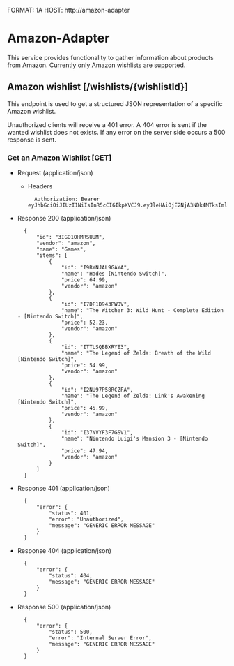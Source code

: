 FORMAT: 1A
HOST: http://amazon-adapter

# Amazon-Adapter

This service provides functionality to gather information about products from
Amazon. Currently only Amazon wishlists are supported.

## Amazon wishlist [/wishlists/{wishlistId}]

This endpoint is used to get a structured JSON representation
of a specific Amazon wishlist.

Unauthorized clients will receive a 401 error.
A 404 error is sent if the wanted wishlist does not exists.
If any error on the server side occurs a 500 response is sent.

### Get an Amazon Wishlist [GET]

+ Request (application/json)

    + Headers

            Authorization: Bearer eyJhbGciOiJIUzI1NiIsInR5cCI6IkpXVCJ9.eyJleHAiOjE2NjA3NDk4MTksImlhdCI6MTY2MDY2MzQxOX0.fTF35iyBNsflkDlv2vdIQNjH6X0GexD7Q5MaEpg_T8o

+ Response 200 (application/json)

        {
            "id": "3IGO1OHMRSUUM",
            "vendor": "amazon",
            "name": "Games",
            "items": [
                {
                    "id": "I9RYNJAL9GAYA",
                    "name": "Hades [Nintendo Switch]",
                    "price": 64.99,
                    "vendor": "amazon"
                },
                {
                    "id": "I7DF1D943PWDV",
                    "name": "The Witcher 3: Wild Hunt - Complete Edition - [Nintendo Switch]",
                    "price": 52.23,
                    "vendor": "amazon"
                },
                {
                    "id": "ITTLSQBBXRYE3",
                    "name": "The Legend of Zelda: Breath of the Wild [Nintendo Switch]",
                    "price": 54.99,
                    "vendor": "amazon"
                },
                {
                    "id": "I2NU97P58RCZFA",
                    "name": "The Legend of Zelda: Link's Awakening [Nintendo Switch]",
                    "price": 45.99,
                    "vendor": "amazon"
                },
                {
                    "id": "I37NVYF3F7GSV1",
                    "name": "Nintendo Luigi's Mansion 3 - [Nintendo Switch]",
                    "price": 47.94,
                    "vendor": "amazon"
                }
            ]
        }

+ Response 401 (application/json)

        {
            "error": {
                "status": 401,
                "error": "Unauthorized",
                "message": "GENERIC ERROR MESSAGE"
            }
        }

+ Response 404 (application/json)

        {
            "error": {
                "status": 404,
                "message": "GENERIC ERROR MESSAGE"
            }
        }

+ Response 500 (application/json)

        {
            "error": {
                "status": 500,
                "error": "Internal Server Error",
                "message": "GENERIC ERROR MESSAGE"
            }
        }